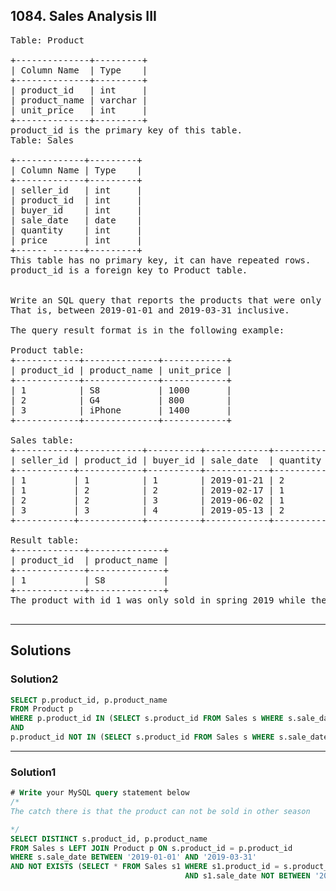 ## 1084. Sales Analysis III
<pre>
Table: Product

+--------------+---------+
| Column Name  | Type    |
+--------------+---------+
| product_id   | int     |
| product_name | varchar |
| unit_price   | int     |
+--------------+---------+
product_id is the primary key of this table.
Table: Sales

+-------------+---------+
| Column Name | Type    |
+-------------+---------+
| seller_id   | int     |
| product_id  | int     |
| buyer_id    | int     |
| sale_date   | date    |
| quantity    | int     |
| price       | int     |
+------ ------+---------+
This table has no primary key, it can have repeated rows.
product_id is a foreign key to Product table.
 

Write an SQL query that reports the products that were only sold in spring 2019. 
That is, between 2019-01-01 and 2019-03-31 inclusive.

The query result format is in the following example:

Product table:
+------------+--------------+------------+
| product_id | product_name | unit_price |
+------------+--------------+------------+
| 1          | S8           | 1000       |
| 2          | G4           | 800        |
| 3          | iPhone       | 1400       |
+------------+--------------+------------+

Sales table:
+-----------+------------+----------+------------+----------+-------+
| seller_id | product_id | buyer_id | sale_date  | quantity | price |
+-----------+------------+----------+------------+----------+-------+
| 1         | 1          | 1        | 2019-01-21 | 2        | 2000  |
| 1         | 2          | 2        | 2019-02-17 | 1        | 800   |
| 2         | 2          | 3        | 2019-06-02 | 1        | 800   |
| 3         | 3          | 4        | 2019-05-13 | 2        | 2800  |
+-----------+------------+----------+------------+----------+-------+

Result table:
+-------------+--------------+
| product_id  | product_name |
+-------------+--------------+
| 1           | S8           |
+-------------+--------------+
The product with id 1 was only sold in spring 2019 while the other two were sold after.

</pre>

-----------------------------------------------------------------------

## Solutions

### Solution2
```sql
SELECT p.product_id, p.product_name
FROM Product p
WHERE p.product_id IN (SELECT s.product_id FROM Sales s WHERE s.sale_date BETWEEN '2019-01-01' AND '2019-03-31')
AND
p.product_id NOT IN (SELECT s.product_id FROM Sales s WHERE s.sale_date NOT BETWEEN '2019-01-01' AND '2019-03-31')

```
-----------------------------------------------------------------------
### Solution1
```sql
# Write your MySQL query statement below
/*
The catch there is that the product can not be sold in other season

*/
SELECT DISTINCT s.product_id, p.product_name
FROM Sales s LEFT JOIN Product p ON s.product_id = p.product_id
WHERE s.sale_date BETWEEN '2019-01-01' AND '2019-03-31'
AND NOT EXISTS (SELECT * FROM Sales s1 WHERE s1.product_id = s.product_id 
                                       AND s1.sale_date NOT BETWEEN '2019-01-01' AND '2019-03-31')
```



